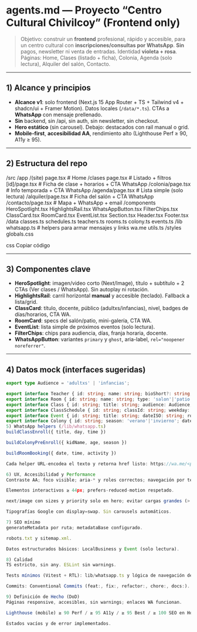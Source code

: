 # agents.md — Proyecto “Centro Cultural Chivilcoy” (Frontend only)

> Objetivo: construir un **frontend** profesional, rápido y accesible, para un centro cultural con **inscripciones/consultas por WhatsApp**. **Sin** pagos, newsletter ni venta de entradas. Identidad **violeta + rosa**. Páginas: Home, Clases (listado + ficha), Colonia, Agenda (solo lectura), Alquiler del salón, Contacto.

---

## 1) Alcance y principios

- **Alcance v1**: solo frontend (Next.js 15 App Router + TS + Tailwind v4 + shadcn/ui + Framer Motion). Datos locales (`/data/*.ts`). CTAs a **WhatsApp** con mensaje prellenado.
- **Sin** backend, sin /api, sin auth, sin newsletter, sin checkout.
- **Hero estático** (sin carousel). Debajo: destacados con rail manual o grid.
- **Mobile-first**, **accesibilidad AA**, rendimiento alto (Lighthouse Perf ≥ 90, A11y ≥ 95).

---

## 2) Estructura del repo

/src
/app
/(site)
page.tsx # Home
/clases
page.tsx # Listado + filtros
[id]/page.tsx # Ficha de clase + horarios + CTA WhatsApp
/colonia/page.tsx # Info temporada + CTA WhatsApp
/agenda/page.tsx # Lista simple (solo lectura)
/alquiler/page.tsx # Ficha del salón + CTA WhatsApp
/contacto/page.tsx # Mapa + WhatsApp + email
/components
HeroSpotlight.tsx
HighlightsRail.tsx
WhatsAppButton.tsx
FilterChips.tsx
ClassCard.tsx
RoomCard.tsx
EventList.tsx
Section.tsx
Header.tsx
Footer.tsx
/data
classes.ts
schedules.ts
teachers.ts
rooms.ts
colony.ts
events.ts
/lib
whatsapp.ts # helpers para armar mensajes y links wa.me
utils.ts
/styles
globals.css

css
Copiar código

---

## 3) Componentes clave

- **HeroSpotlight**: imagen/video corto (Next/Image), título + subtítulo + 2 CTAs (Ver clases / WhatsApp). Sin autoplay ni rotación.
- **HighlightsRail**: carril horizontal **manual** y accesible (teclado). Fallback a lista/grid.
- **ClassCard**: título, docente, público (adultxs/infancias), nivel, badges de días/horarios, CTA WA.
- **RoomCard**: specs del salón/patio, mini-galería, CTA WA.
- **EventList**: lista simple de próximos eventos (solo lectura).
- **FilterChips**: chips para audiencia, días, franja horaria, docente.
- **WhatsAppButton**: variantes `primary` y `ghost`, aria-label, `rel="noopener noreferrer"`.

---

## 4) Datos mock (interfaces sugeridas)

```ts
export type Audience = 'adultxs' | 'infancias';

export interface Teacher { id: string; name: string; bioShort?: string; avatar?: string; }
export interface Room { id: string; name: string; type: 'salon'|'patio'; capacity?: number; features?: string[]; images?: string[]; }
export interface Class { id: string; title: string; audience: Audience; level?: 'inic'|'inter'|'avanz'; description?: string; teacherId: string; images?: string[]; discipline?: string; }
export interface ClassSchedule { id: string; classId: string; weekday: 0|1|2|3|4|5|6; start: string; end: string; spots?: number; }
export interface Event { id: string; title: string; dateISO: string; roomId?: string; description?: string; }
export interface Colony { id: string; season: 'verano'|'invierno'; dates: string[]; ages: string; description?: string; images?: string[]; }
5) WhatsApp helpers (/lib/whatsapp.ts)
buildClassEnroll({ title, day, time })

buildColonyPreEnroll({ kidName, age, season })

buildRoomBooking({ date, time, activity })

Cada helper URL-encodea el texto y retorna href listo: https://wa.me/<phone>?text=<msg>.

6) UX, Accesibilidad y Performance
Contraste AA; foco visible; aria-* y roles correctos; navegación por teclado en rails.

Elementos interactivos ≥ 44px; prefers-reduced-motion respetado.

next/image con sizes y priority solo en hero; evitar cargas grandes (> 200KB).

Tipografías Google con display=swap. Sin carousels automáticos.

7) SEO mínimo
generateMetadata por ruta; metadataBase configurado.

robots.txt y sitemap.xml.

Datos estructurados básicos: LocalBusiness y Event (solo lectura).

8) Calidad
TS estricto, sin any. ESLint sin warnings.

Tests mínimos (Vitest + RTL): lib/whatsapp.ts y lógica de navegación de HighlightsRail.

Commits: Conventional Commits (feat:, fix:, refactor:, chore:, docs:).

9) Definición de Hecho (DoD)
Páginas responsive, accesibles, sin warnings; enlaces WA funcionan.

Lighthouse (mobile) ≥ 90 Perf / ≥ 95 A11y / ≥ 95 Best / ≥ 100 SEO en Home y Clases.

Estados vacíos y de error implementados.
```
